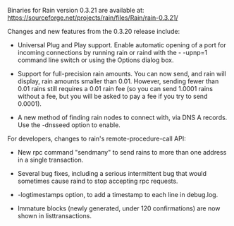 Binaries for Rain version 0.3.21 are available at:
  https://sourceforge.net/projects/rain/files/Rain/rain-0.3.21/

Changes and new features from the 0.3.20 release include:

* Universal Plug and Play support.  Enable automatic opening of a port for incoming connections by running rain or raind with the - -upnp=1 command line switch or using the Options dialog box.

* Support for full-precision rain amounts.  You can now send, and rain will display, rain amounts smaller than 0.01.  However, sending fewer than 0.01 rains still requires a 0.01 rain fee (so you can send 1.0001 rains without a fee, but you will be asked to pay a fee if you try to send 0.0001).

* A new method of finding rain nodes to connect with, via DNS A records. Use the -dnsseed option to enable.

For developers, changes to rain's remote-procedure-call API:

* New rpc command "sendmany" to send rains to more than one address in a single transaction.

* Several bug fixes, including a serious intermittent bug that would sometimes cause raind to stop accepting rpc requests. 

* -logtimestamps option, to add a timestamp to each line in debug.log.

* Immature blocks (newly generated, under 120 confirmations) are now shown in listtransactions.
